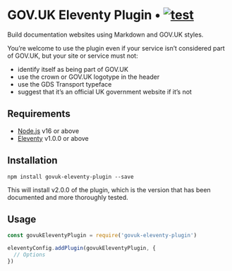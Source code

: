 # GOV.UK Eleventy Plugin • [![test](https://github.com/x-govuk/govuk-eleventy-plugin/actions/workflows/test.yml/badge.svg)](https://github.com/x-govuk/govuk-eleventy-plugin/actions/workflows/test.yml)

Build documentation websites using Markdown and GOV.UK styles.

You’re welcome to use the plugin even if your service isn’t considered part of GOV.UK, but your site or service must not:

* identify itself as being part of GOV.UK
* use the crown or GOV.UK logotype in the header
* use the GDS Transport typeface
* suggest that it’s an official UK government website if it’s not

## Requirements

* [Node.js](https://nodejs.org) v16 or above
* [Eleventy](https://www.11ty.dev) v1.0.0 or above

## Installation

`npm install govuk-eleventy-plugin --save`

This will install v2.0.0 of the plugin, which is the version that has been documented and more thoroughly tested.

## Usage

```js
const govukEleventyPlugin = require('govuk-eleventy-plugin')

eleventyConfig.addPlugin(govukEleventyPlugin, {
  // Options
})
```
